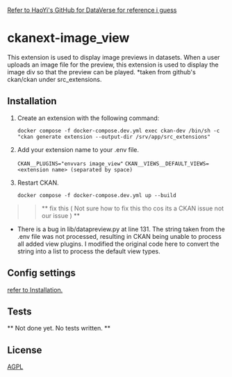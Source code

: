 [Refer to HaoYi's GitHub for DataVerse for reference i guess](https://github.com/ghy99/DataVerse)

# ckanext-image_view

This extension is used to display image previews in datasets. 
When a user uploads an image file for the preview, this extension is used to display the image div so that the preview can be played. 
*taken from github's ckan/ckan under src_extensions.

## Installation

1. Create an extension with the following command:
   
   `docker compose -f docker-compose.dev.yml exec ckan-dev /bin/sh -c "ckan generate extension --output-dir /srv/app/src_extensions"`

2. Add your extension name to your .env file. 

   `CKAN__PLUGINS="envvars image_view"`
   `CKAN__VIEWS__DEFAULT_VIEWS=<extension name> (separated by space)`

3. Restart CKAN. 

   `docker compose -f docker-compose.dev.yml up --build`

>>** fix this ( Not sure how to fix this tho cos its a CKAN issue not our issue ) **
* There is a bug in lib/datapreview.py at line 131.
The string taken from the .env file was not processed, resulting in CKAN being unable to process all added view plugins. I modified the original code here to convert the string into a list to process the default view types.


## Config settings

[refer to  Installation.](#installation)

## Tests

** Not done yet. No tests written. **

## License

[AGPL](https://www.gnu.org/licenses/agpl-3.0.en.html)
